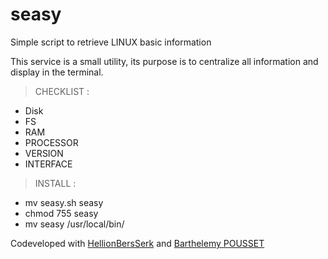 # seasy

Simple script to retrieve LINUX basic information

This service is a small utility, its purpose is to centralize all information and display in the terminal.

> CHECKLIST :
- Disk  
- FS
- RAM
- PROCESSOR 
- VERSION 
- INTERFACE

> INSTALL :
- mv seasy.sh seasy
- chmod 755 seasy
- mv seasy /usr/local/bin/

Codeveloped with [HellionBersSerk](https://github.com/HellionBerSSerK) and [Barthelemy POUSSET](https://github.com/barthelemypousset)
